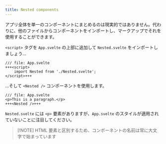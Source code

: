```yaml
---
title: Nested components
---
```


アプリ全体を単一のコンポーネントにまとめるのは現実的ではありません。代わりに、他のファイルからコンポーネントをインポートし、マークアップでそれを使用することができます。

`<script>` タグを `App.svelte` の上部に追加して `Nested.svelte` をインポートしましょう…

```svelte
/// file: App.svelte
+++<script>
	import Nested from './Nested.svelte';
</script>+++
```

…そして `<Nested />` コンポーネントを使用します。

```svelte
/// file: App.svelte
<p>This is a paragraph.</p>
+++<Nested />+++
```

`Nested.svelte` には `<p>` 要素がありますが、`App.svelte` のスタイルが適用されていないことに注目してください。

> [!NOTE] HTML 要素と区別するため、コンポーネントの名前は常に大文字で始まっています 

